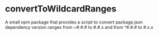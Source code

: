 # convertToWildcardRanges
A small npm package that provides a script to convert package.json dependency version ranges from ~#.#.# to #.#.x and from ^#.#.# to #.x.x
